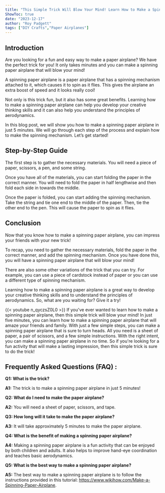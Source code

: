 ```yaml
---
title: "This Simple Trick Will Blow Your Mind! Learn How to Make a Spinning Paper Airplane in Just 5 Minutes!"
ShowToc: true 
date: "2023-12-17"
author: "Roy Padgett" 
tags: ["DIY Crafts","Paper Airplanes"]
---
```

## Introduction

Are you looking for a fun and easy way to make a paper airplane? We have the perfect trick for you! It only takes  minutes and you can make a spinning paper airplane that will blow your mind!

A spinning paper airplane is a paper airplane that has a spinning mechanism attached to it, which causes it to spin as it flies. This gives the airplane an extra boost of speed and it looks really cool!

Not only is this trick fun, but it also has some great benefits. Learning how to make a spinning paper airplane can help you develop your creative thinking skills and it can also help you understand the principles of aerodynamics.

In this blog post, we will show you how to make a spinning paper airplane in just 5 minutes. We will go through each step of the process and explain how to make the spinning mechanism. Let’s get started!

## Step-by-Step Guide

The first step is to gather the necessary materials. You will need a piece of paper, scissors, a pen, and some string.

Once you have all of the materials, you can start folding the paper in the correct manner. You will need to fold the paper in half lengthwise and then fold each side in towards the middle.

Once the paper is folded, you can start adding the spinning mechanism. Take the string and tie one end to the middle of the paper. Then, tie the other end to the pen. This will cause the paper to spin as it flies.

## Conclusion

Now that you know how to make a spinning paper airplane, you can impress your friends with your new trick!

To recap, you need to gather the necessary materials, fold the paper in the correct manner, and add the spinning mechanism. Once you have done this, you will have a spinning paper airplane that will blow your mind!

There are also some other variations of the trick that you can try. For example, you can use a piece of cardstock instead of paper or you can use a different type of spinning mechanism.

Learning how to make a spinning paper airplane is a great way to develop your creative thinking skills and to understand the principles of aerodynamics. So, what are you waiting for? Give it a try!

{{< youtube n_qyczsZ0L0 >}} 
If you've ever wanted to learn how to make a spinning paper airplane, then this simple trick will blow your mind! In just five minutes, you can learn how to make a spinning paper airplane that will amaze your friends and family. With just a few simple steps, you can make a spinning paper airplane that is sure to turn heads. All you need is a sheet of paper, a pair of scissors, and a few simple instructions. With the right intent, you can make a spinning paper airplane in no time. So if you're looking for a fun activity that will make a lasting impression, then this simple trick is sure to do the trick!

## Frequently Asked Questions (FAQ) :
**Q1: What is the trick?**

**A1:** The trick is to make a spinning paper airplane in just 5 minutes!

**Q2: What do I need to make the paper airplane?**

**A2:** You will need a sheet of paper, scissors, and tape.

**Q3: How long will it take to make the paper airplane?**

**A3:** It will take approximately 5 minutes to make the paper airplane.

**Q4: What is the benefit of making a spinning paper airplane?**

**A4:** Making a spinning paper airplane is a fun activity that can be enjoyed by both children and adults. It also helps to improve hand-eye coordination and teaches basic aerodynamics.

**Q5: What is the best way to make a spinning paper airplane?**

**A5:** The best way to make a spinning paper airplane is to follow the instructions provided in this tutorial: https://www.wikihow.com/Make-a-Spinning-Paper-Airplane.





